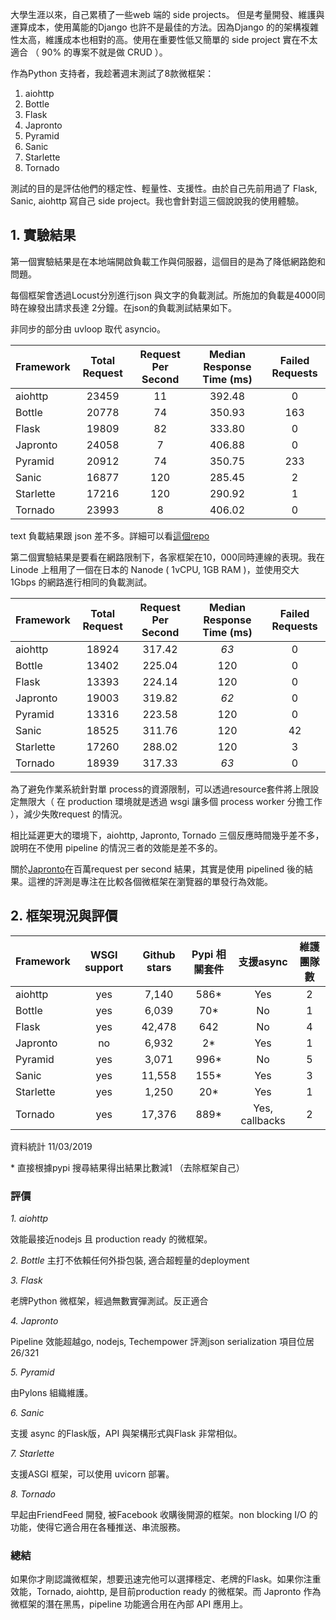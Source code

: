 大學生涯以來，自己累積了一些web 端的 side projects。
但是考量開發、維護與運算成本，使用萬能的Django 也許不是最佳的方法。因為Django 的的架構複雜性太高，維護成本也相對的高。使用在重要性低又簡單的 side project 實在不太適合 （ 90% 的專案不就是做 CRUD ）。

作為Python 支持者，我趁著週末測試了8款微框架：

1. aiohttp
2. Bottle
3. Flask
4. Japronto
5. Pyramid
6. Sanic
7. Starlette
8. Tornado

測試的目的是評估他們的穩定性、輕量性、支援性。由於自己先前用過了 Flask, Sanic, aiohttp 寫自己 side project。我也會針對這三個說說我的使用體驗。

## 1. 實驗結果 

第一個實驗結果是在本地端開啟負載工作與伺服器，這個目的是為了降低網路飽和問題。

每個框架會透過Locust分別進行json 與文字的負載測試。所施加的負載是4000同時在線發出請求長達 2分鐘。在json的負載測試結果如下。

非同步的部分由 uvloop 取代 asyncio。

| Framework  | Total Request  | Request Per Second  | Median Response Time (ms) | Failed Requests |
|------------|:--------------:|:-------------------:|:---------------------:|:---:|
|   aiohttp   |  23459     |  11 | 392.48 | 0 |
|   Bottle   |  20778    |  74 | 350.93 | 163 |
|   Flask    |  19809 | 82  |  333.80 | 0 |
|   Japronto |  24058 |  7 | 406.88  | 0 |
|   Pyramid  |  20912 |  74 | 350.75 | 233 |
|   Sanic    |  16877 | 120  |  285.45 | 2 |
|   Starlette    |  17216 | 120   |  290.92 | 1 |
|   Tornado  |  23993 |  8 | 406.02 | 0 |

text 負載結果跟 json 差不多。詳細可以看[這個repo](https://github.com/theblackcat102/microframework-benchmark)

第二個實驗結果是要看在網路限制下，各家框架在10，000同時連線的表現。我在 Linode 上租用了一個在日本的 Nanode ( 1vCPU, 1GB RAM )，並使用交大 1Gbps 的網路進行相同的負載測試。

| Framework  | Total Request  | Request Per Second  | Median Response Time (ms) | Failed Requests |
|------------|:--------------:|:-------------------:|:---------------------:|:---:|
|   aiohttp   |  18924     |  317.42 | *63* | 0 |
|   Bottle   |  13402    |  225.04 | 120 | 0 |
|   Flask    |  13393 | 224.14  |  120 | 0 |
|   Japronto |  19003 |  319.82 | *62*  | 0 |
|   Pyramid  |  13316 |  223.58 | 120 | 0 |
|   Sanic    |  18525 | 311.76  |  120 | 42 |
|   Starlette    |  17260 | 288.02   |  120 | 3 |
|   Tornado  |  18939 |  317.33 | *63* | 0 |

為了避免作業系統針對單 process的資源限制，可以透過resource套件將上限設定無限大（ 在 production 環境就是透過 wsgi 讓多個 process worker 分擔工作 ），減少失敗request 的情況。

相比延遲更大的環境下，aiohttp, Japronto, Tornado 三個反應時間幾乎差不多，說明在不使用 pipeline 的情況三者的效能是差不多的。

關於[Japronto](https://github.com/squeaky-pl/japronto)在百萬request per second 結果，其實是使用 pipelined 後的結果。這裡的評測是專注在比較各個微框架在瀏覽器的單發行為效能。

##  2. 框架現況與評價

| Framework  | WSGI support  |  Github stars | Pypi 相關套件 | 支援async | 維護團隊數 |
|------------|:--------------:|:--------------:|:---------:|:---------:|:---------:|
|   aiohttp   | yes | 7,140 | 586* | Yes | 2 |
|   Bottle   |  yes | 6,039 | 70* | No | 1 |
|   Flask    | yes  | 42,478 |  642 | No | 4 |
|   Japronto | no  | 6,932 | 2*  | Yes | 1 |
|   Pyramid  | yes | 3,071 | 996* | No | 5 |
|   Sanic    | yes | 11,558 |  155* | Yes | 3 |
|   Starlette    |  yes | 1,250 |  20* | Yes | 1 |
|   Tornado  | yes  | 17,376 | 889* | Yes, callbacks | 2 |
資料統計 11/03/2019

\* 直接根據pypi 搜尋結果得出結果比數減1 （去除框架自己）


### 評價

*1. aiohttp*

效能最接近nodejs 且 production ready 的微框架。

*2. Bottle*
主打不依賴任何外掛包裝, 適合超輕量的deployment

*3. Flask*

老牌Python 微框架，經過無數實彈測試。反正適合

*4. Japronto*

Pipeline 效能超越go, nodejs, Techempower 評測json serialization 項目位居 26/321

*5. Pyramid*

由Pylons 組織維護。

*6. Sanic*

支援 async 的Flask版，API 與架構形式與Flask 非常相似。

*7. Starlette*

支援ASGI 框架，可以使用 uvicorn 部署。

*8. Tornado*

早起由FriendFeed 開發, 被Facebook 收購後開源的框架。non blocking I/O 的功能，使得它適合用在各種推送、串流服務。

### 總結

如果你才剛認識微框架，想要迅速完他可以選擇穩定、老牌的Flask。如果你注重效能，Tornado, aiohttp, 是目前production ready 的微框架。而 Japronto 作為微框架的潛在黑馬，pipeline 功能適合用在內部 API 應用上。